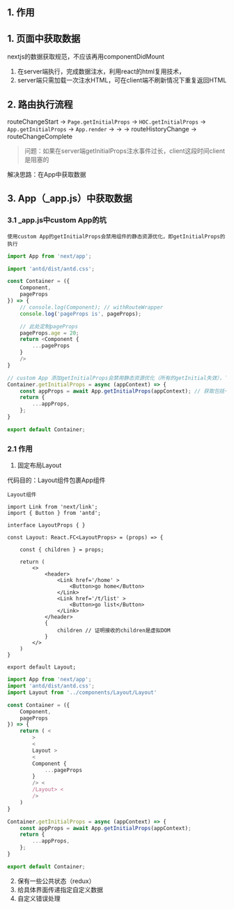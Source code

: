 ## 1. 作用

## 1. 页面中获取数据  

nextjs的数据获取规范，不应该再用componentDidMount

1. 在server端执行，完成数据注水，利用react的html复用技术，
2. server端只需加载一次注水HTML，可在client端不刷新情况下重复返回HTML

## 2. 路由执行流程

routeChangeStart -> `Page.getInitialProps` -> `HOC.getInitialProps` -> `App.getInitialProps` -> `App.render` -> -> -> routeHistoryChange -> routeChangeComplete

> 问题：如果在server端getInitialProps注水事件过长，client这段时间client是阻塞的

解决思路：在App中获取数据

## 3. App（_app.js）中获取数据  

### 3.1 _app.js中custom App的坑

`使用custom App的getInitialProps会禁用组件的静态资源优化，即getInitialProps的执行` 

``` js
import App from 'next/app';

import 'antd/dist/antd.css';

const Container = ({
    Component,
    pageProps
}) => {
    // console.log(Component); // withRouteWrapper
    console.log('pageProps is', pageProps);

    // 此处定制pageProps
    pageProps.age = 20;
    return <Component {
        ...pageProps
    }
    />
} 

// custom App 添加getInitialProps会禁用静态资源优化（所有的getInitial失效），下面的代码可以解决这个问题
Container.getInitialProps = async (appContext) => {
    const appProps = await App.getInitialProps(appContext); // 获取包括一些关键信息，例如pageProps
    return {
        ...appProps,
    };
}

export default Container;
```

### 2.1 作用

1. 固定布局Layout

代码目的：Layout组件包裹App组件

`Layout组件` 

``` tsx
import Link from 'next/link';
import { Button } from 'antd';

interface LayoutProps { }

const Layout: React.FC<LayoutProps> = (props) => {

    const { children } = props;

    return (
        <>
            <header>
                <Link href='/home' >
                    <Button>go home</Button>
                </Link>
                <Link href='/t/list' >
                    <Button>go list</Button>
                </Link>
            </header>
            {
                children // 证明接收的children是虚拟DOM
            }
        </>
    )
}

export default Layout;
```

``` js
import App from 'next/app';
import 'antd/dist/antd.css';
import Layout from '../components/Layout/Layout'

const Container = ({
    Component,
    pageProps
}) => {
    return ( <
        >
        <
        Layout >
        <
        Component {
            ...pageProps
        }
        /> <
        /Layout> <
        />
    )
}

Container.getInitialProps = async (appContext) => {
    const appProps = await App.getInitialProps(appContext);
    return {
        ...appProps,
    };
}

export default Container;
```

2. 保有一些公共状态（redux）
3. 给具体界面传递指定自定义数据
4. 自定义错误处理

